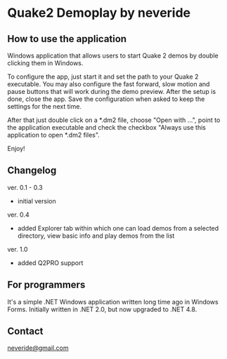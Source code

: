 # Quake2 Demoplay by neveride

## How to use the application
Windows application that allows users to start Quake 2 demos by double clicking them in Windows.

To configure the app, just start it and set the path to your Quake 2 executable. You may also configure the fast forward, slow motion and pause buttons that will work during the demo preview. After the setup is done, close the app. Save the configuration when asked to keep the settings for the next time.

After that just double click on a *.dm2 file, choose "Open with ...", point to the application executable and check the checkbox "Always use this application to open *.dm2 files".

Enjoy!

## Changelog
ver. 0.1 - 0.3
 * initial version
 
ver. 0.4
 * added Explorer tab within which one can load demos from a selected directory, view basic info and play demos from the list
   
ver. 1.0
 * added Q2PRO support

## For programmers
It's a simple .NET Windows application written long time ago in Windows Forms. Initially written in .NET 2.0, but now upgraded to .NET 4.8.

## Contact
neveride@gmail.com
